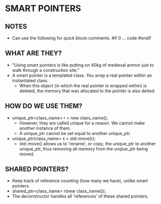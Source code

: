 # SMART POINTERS

## NOTES
* Can use the following for quick block-comments.
#if 0
... code
#endif

## WHAT ARE THEY?
* "Using smart pointers is like putting on 40kg of medieval armror just to walk through a construction site."
* A smart pointer is a templated class. You wrap a real pointer within an instantiated class.
	* When this object (in which the real pointer is wrapped within) is deleted, the memory that was allocated to the pointer is also delted.

## HOW DO WE USE THEM?
* unique_ptr<class_name> r = new class_name();
	* However, they are called unique for a reason. We cannot make another instance of them.
	* A unique_ptr cannot be set equal to another unique_ptr.
* unique_ptr(class_name> s = std::move(r);
	* std::move() allows us to 'rename', or copy, the unique_ptr to another unique_ptr, thus removing all memory from the unqiue_ptr being moved. 

## SHARED POINTERS?
* Keep track of reference counting (how many we have), unlike smart pointers.
* shared_ptr<class_name> r(new class_name());
* The deconstructor handles all 'references' of these shared pointers.
